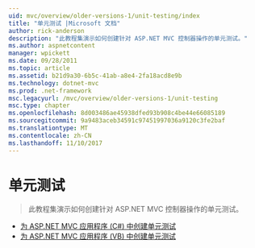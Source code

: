 ```yaml
---
uid: mvc/overview/older-versions-1/unit-testing/index
title: "单元测试 |Microsoft 文档"
author: rick-anderson
description: "此教程集演示如何创建针对 ASP.NET MVC 控制器操作的单元测试。"
ms.author: aspnetcontent
manager: wpickett
ms.date: 09/28/2011
ms.topic: article
ms.assetid: b21d9a30-6b5c-41ab-a8e4-2fa18acd8e9b
ms.technology: dotnet-mvc
ms.prod: .net-framework
msc.legacyurl: /mvc/overview/older-versions-1/unit-testing
msc.type: chapter
ms.openlocfilehash: 8d003486ae45938dfed93b908c4be44e66085189
ms.sourcegitcommit: 9a9483aceb34591c97451997036a9120c3fe2baf
ms.translationtype: MT
ms.contentlocale: zh-CN
ms.lasthandoff: 11/10/2017
---
```

<a name="unit-testing"></a>单元测试
====================
> 此教程集演示如何创建针对 ASP.NET MVC 控制器操作的单元测试。


- [为 ASP.NET MVC 应用程序 (C#) 中创建单元测试](creating-unit-tests-for-asp-net-mvc-applications-cs.md)
- [为 ASP.NET MVC 应用程序 (VB) 中创建单元测试](creating-unit-tests-for-asp-net-mvc-applications-vb.md)
